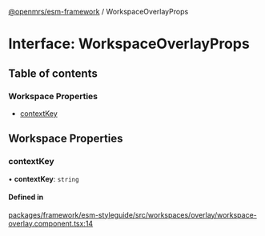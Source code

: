 [@openmrs/esm-framework](../API.md) / WorkspaceOverlayProps

# Interface: WorkspaceOverlayProps

## Table of contents

### Workspace Properties

- [contextKey](WorkspaceOverlayProps.md#contextkey)

## Workspace Properties

### contextKey

• **contextKey**: `string`

#### Defined in

[packages/framework/esm-styleguide/src/workspaces/overlay/workspace-overlay.component.tsx:14](https://github.com/openmrs/openmrs-esm-core/blob/main/packages/framework/esm-styleguide/src/workspaces/overlay/workspace-overlay.component.tsx#L14)
